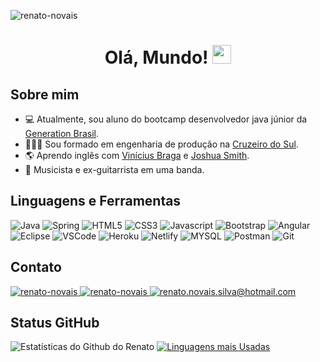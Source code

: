 <p align="left"><img src="https://komarev.com/ghpvc/?username=renato-novais" alt="renato-novais" /></p>

<h1 align="center">Olá, Mundo! <img src="https://media.giphy.com/media/hvRJCLFzcasrR4ia7z/giphy.gif" width="30px"></h1>

## Sobre mim

- 💻 Atualmente, sou aluno do bootcamp desenvolvedor java júnior da <a href="https://brazil.generation.org" target="_blank">Generation Brasil</a>.
- 👨🏽‍🎓 Sou formado em engenharia de produção na <a href="https://www.cruzeirodosul.edu.br/" target="_blank">Cruzeiro do Sul</a>.
- 🌎 Aprendo inglês com <a href="https://www.udemy.com/course/ingles-a-fantastica-formula-para-ser-fluente/" target="_blank">Vinícius Braga<a/> e <a href="https://www.udemy.com/course/cursodeinglesbasico25/" target="_blank">Joshua Smith<a/>.
- 🎸 Musicista e ex-guitarrista em uma banda.

## Linguagens e Ferramentas
<p> 
  <img src="https://img.shields.io/badge/Java-ED8B00?style=for-the-badge&logo=java&logoColor=white" alt="Java" /> 
  <img src="https://img.shields.io/badge/Spring-6DB33F?style=for-the-badge&logo=spring&logoColor=white" alt="Spring" />
  <img src="https://img.shields.io/badge/HTML5-E34F26?style=for-the-badge&logo=html5&logoColor=white" alt="HTML5" />
  <img src="https://img.shields.io/badge/CSS3-1572B6?style=for-the-badge&logo=css3&logoColor=white" alt="CSS3" />
  <img src="https://img.shields.io/badge/JavaScript-F7DF1E?style=for-the-badge&logo=javascript&logoColor=black" alt="Javascript" /> 
  <img src="https://img.shields.io/badge/Bootstrap-563D7C?style=for-the-badge&logo=bootstrap&logoColor=white" alt="Bootstrap" />	
  <img src="https://img.shields.io/badge/Angular-DD0031?style=for-the-badge&logo=angular&logoColor=white" alt="Angular" />	
  <img src="https://img.shields.io/badge/Eclipse-2C2255?style=for-the-badge&logo=eclipse&logoColor=white" alt="Eclipse" />
  <img src="https://img.shields.io/badge/Visual_Studio_Code-0078D4?style=for-the-badge&logo=visual%20studio%20code&logoColor=white" alt="VSCode" />
  <img src="https://img.shields.io/badge/Heroku-430098?style=for-the-badge&logo=heroku&logoColor=white" alt="Heroku" />
  <img src="https://img.shields.io/badge/Netlify-00C7B7?style=for-the-badge&logo=netlify&logoColor=white" alt="Netlify" />
  <img src="https://img.shields.io/badge/MySQL-00000F?style=for-the-badge&logo=mysql&logoColor=white" alt="MYSQL" />
  <img src="https://img.shields.io/badge/Postman-FF6C37?style=for-the-badge&logo=Postman&logoColor=white" alt="Postman" />
  <img src="https://img.shields.io/badge/Git-F05032?style=for-the-badge&logo=git&logoColor=white" alt="Git" />
</p>
	
## Contato

<p align = "left">
    <a href="https://www.linkedin.com/in/renatonovais/" target="_blank">
    <img src = "https://img.shields.io/badge/LinkedIn-0077B5?style=for-the-badge&logo=linkedin&logoColor=white" alt = "renato-novais" />
  </a>
  <a href="https://api.whatsapp.com/send?phone=5511992014316" target="_blank">
    <img src = "https://img.shields.io/badge/WhatsApp-25D366?style=for-the-badge&logo=whatsapp&logoColor=white" alt = "renato-novais" />
  </a>
  <a href="mailto:renato.novais.silva@hotmail.com" target="_blank">
    <img src = "https://img.shields.io/badge/Microsoft_Outlook-0078D4?style=for-the-badge&logo=microsoft-outlook&logoColor=white" alt = "renato.novais.silva@hotmail.com" />
  </a> 
</p>

## Status GitHub 

![Estatísticas do Github do Renato](https://github-readme-stats.vercel.app/api?username=renato-novais&show_icons=true&theme=gruvbox)
[![Linguagens mais Usadas](https://github-readme-stats.vercel.app/api/top-langs/?username=renato-novais&layout=compact)](https://github.com/anuraghazra/github-readme-stats)
